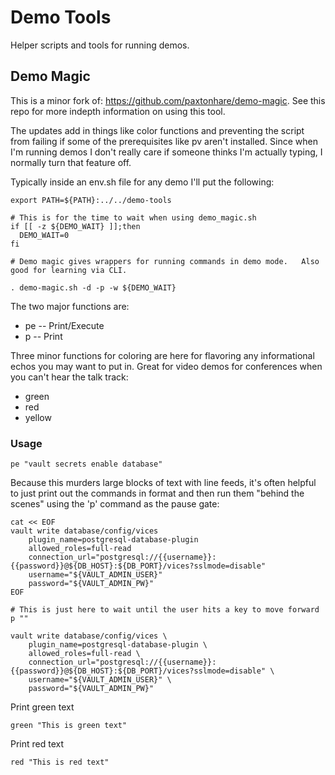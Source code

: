 # Demo Tools

Helper scripts and tools for running demos.

## Demo Magic

This is a minor fork of: https://github.com/paxtonhare/demo-magic.  See this repo for more indepth information on using this tool.

The updates add in things like color functions and preventing the script from failing if some of the prerequisites like pv aren't installed.   Since when I'm running demos I don't really care if someone thinks I'm actually typing, I normally turn that feature off.   

Typically inside an env.sh file for any demo I'll put the following:

```
export PATH=${PATH}:../../demo-tools

# This is for the time to wait when using demo_magic.sh
if [[ -z ${DEMO_WAIT} ]];then
  DEMO_WAIT=0
fi

# Demo magic gives wrappers for running commands in demo mode.   Also good for learning via CLI.

. demo-magic.sh -d -p -w ${DEMO_WAIT}
```


The two major functions are:
 * pe -- Print/Execute
 * p -- Print

Three minor functions for coloring are here for flavoring any informational echos you may want to put in.  Great for video demos for conferences when you can't hear the talk track:
 * green
 * red
 * yellow

### Usage
```
pe "vault secrets enable database"
```

Because this murders large blocks of text with line feeds, it's often helpful to just print out the commands in format and then run them "behind the scenes" using the 'p' command as the pause gate:

```
cat << EOF
vault write database/config/vices
    plugin_name=postgresql-database-plugin
    allowed_roles=full-read
    connection_url="postgresql://{{username}}:{{password}}@${DB_HOST}:${DB_PORT}/vices?sslmode=disable"
    username="${VAULT_ADMIN_USER}"
    password="${VAULT_ADMIN_PW}"
EOF

# This is just here to wait until the user hits a key to move forward
p ""

vault write database/config/vices \
    plugin_name=postgresql-database-plugin \
    allowed_roles=full-read \
    connection_url="postgresql://{{username}}:{{password}}@${DB_HOST}:${DB_PORT}/vices?sslmode=disable" \
    username="${VAULT_ADMIN_USER}" \
    password="${VAULT_ADMIN_PW}"
```

Print green text
```
green "This is green text"
```

Print red text
```
red "This is red text"
```

